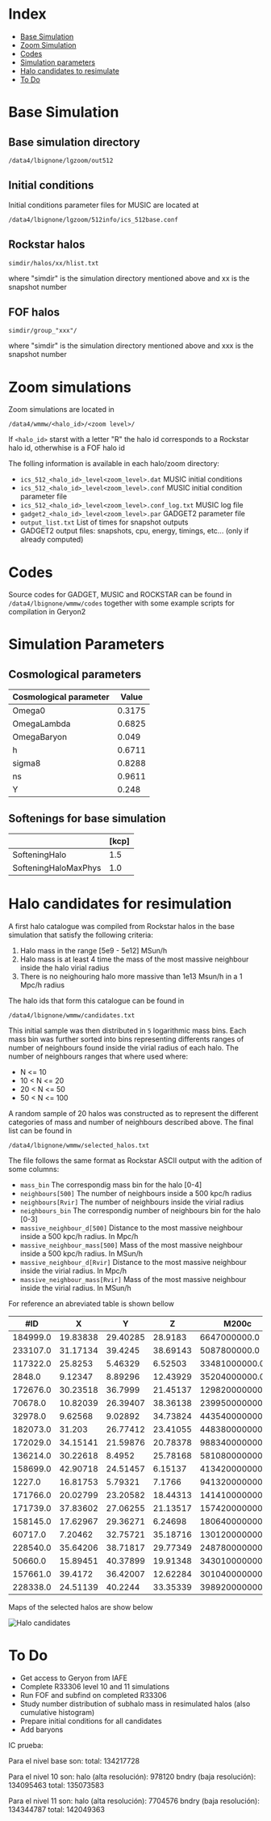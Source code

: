 # Index
- [Base Simulation](#markdown-header-base-simulation)
- [Zoom Simulation](#markdown-header-zoom-simulation)
- [Codes](#markdown-header-codes)
- [Simulation parameters](#markdown-header-simulation-parameters)
- [Halo candidates to resimulate](#markdown-header-halo-candidates-to-resimulate)
- [To Do](#markdown-header-to-do)

# Base Simulation

## Base simulation directory
	/data4/lbignone/lgzoom/out512
	
## Initial conditions
Initial conditions parameter files for MUSIC are located at

	/data4/lbignone/lgzoom/512info/ics_512base.conf

## Rockstar halos
	simdir/halos/xx/hlist.txt

where "simdir" is the simulation directory mentioned above and xx is the snapshot number

## FOF halos
	simdir/group_"xxx"/

where "simdir" is the simulation directory mentioned above and xxx is the snapshot number

# Zoom simulations

Zoom simulations are located in
	
	/data4/wmmw/<halo_id>/<zoom level>/
	
If `<halo_id>` starst with a letter "R" the halo id corresponds to a Rockstar halo id, otherwhise is a FOF halo id

The folling information is available in each halo/zoom directory:

- `ics_512_<halo_id>_level<zoom_level>.dat`	MUSIC initial conditions
- `ics_512_<halo_id>_level<zoom_level>.conf`	MUSIC initial condition parameter file
- `ics_512_<halo_id>_level<zoom_level>.conf_log.txt`	MUSIC log file
- `gadget2_<halo_id>_level<zoom_level>.par`	GADGET2 parameter file
- `output_list.txt`	List of times for snapshot outputs
- GADGET2 output files: snapshots, cpu, energy, timings, etc... (only if already computed)

# Codes

Source codes for GADGET, MUSIC and ROCKSTAR can be found in `/data4/lbignone/wmmw/codes` together with some example scripts for compilation in Geryon2
	
# Simulation Parameters

## Cosmological parameters

| Cosmological parameter | Value  |
| ---------------------- | ------ |
| Omega0	             | 0.3175 |
| OmegaLambda		     | 0.6825 |
| OmegaBaryon            |  0.049 |
| h                      | 0.6711 |
| sigma8                 | 0.8288 |
| ns                     | 0.9611 |
| Y                      |  0.248 |

## Softenings for base simulation

|                      | [kcp] |
| -------------------- | ----- |
| SofteningHalo        |   1.5 |
| SofteningHaloMaxPhys |   1.0 |

# Halo candidates for resimulation

A first halo catalogue was compiled from Rockstar halos in the base simulation that satisfy the following criteria:

1. Halo mass in the range [5e9 - 5e12] MSun/h
2. Halo mass is at least 4 time the mass of the most massive neighbour inside the halo virial radius
3. There is no neighouring halo more massive than 1e13 Msun/h in a 1 Mpc/h radius

The halo ids that form this catalogue can be found in 
	
	/data4/lbignone/wmmw/candidates.txt

This initial sample was then distributed in `5` logarithmic mass bins. Each
mass bin was further sorted into bins representing differents ranges of number
of neighbours found inside the virial radius of each halo. The number of
neighbours ranges that where used where:

- N <= 10
- 10 < N <= 20
- 20 < N <= 50
- 50 < N <= 100	

A random sample of 20 halos was constructed as to represent the different categories
of mass and number of neighbours described above. The final list can be found in

	/data4/lbignone/wmmw/selected_halos.txt
	
The file follows the same format as Rockstar ASCII output with the adition of some columns:

- `mass_bin` The correspondig mass bin for the halo [0-4]
- `neighbours[500]` The number of neighbours inside a 500 kpc/h radius
- `neighbours[Rvir]` The number of neighbours inside the virial radius
- `neighbours_bin` The correspondig number of neighbours bin for the halo [0-3]
- `massive_neighbour_d[500]` Distance to the most massive neighbour inside a 500 kpc/h radius. In Mpc/h
- `massive_neighbour_mass[500]` Mass of the most massive neighbour inside a 500 kpc/h radius. In MSun/h
- `massive_neighbour_d[Rvir]` Distance to the most massive neighbour inside the virial radius. In Mpc/h
- `massive_neighbour_mass[Rvir]` Mass of the most massive neighbour inside the virial radius. In MSun/h

For reference an abreviated table is shown bellow

| #ID      | X        | Y        | Z        | M200c           | Mvir            | Np      | Rvir    | neighbours\[500\] | massive_neighbour_d\[500\] | massive_neighbour_mass\[500\] | neighbours\[Rvir\] | massive_neighbour_d\[Rvir\] | massive_neighbour_mass\[Rvir\] |
|----------|----------|----------|----------|-----------------|-----------------|---------|---------|-----------------|--------------------------|-----------------------------|------------------|---------------------------|------------------------------|
| 184999.0 | 19.83838 | 29.40285 | 28.9183  | 6647000000.0    | 7878000000.0    | 135.0   | 40.303  | 1               | 0.29457900858683284      | 1148900000.0                | 0                | 0.0                       | 0.0                          |
| 233107.0 | 31.17134 | 39.4245  | 38.69143 | 5087800000.0    | 5662000000.0    | 83.0    | 36.101  | 0               | 0.0                      | 0.0                         | 0                | 0.0                       | 0.0                          |
| 117322.0 | 25.8253  | 5.46329  | 6.52503  | 33481000000.0   | 37260000000.0   | 489.0   | 67.649  | 1               | 0.39317344226180834      | 5580200000.0                | 0                | 0.0                       | 0.0                          |
| 2848.0   | 9.12347  | 8.89296  | 12.43929 | 35204000000.0   | 39390000000.0   | 577.0   | 68.916  | 3               | 0.33858880799577434      | 1969500000.0                | 0                | 0.0                       | 0.0                          |
| 172676.0 | 30.23518 | 36.7999  | 21.45137 | 129820000000.0  | 150800000000.0  | 2163.0  | 107.798 | 6               | 0.4208530785202827       | 5334000000.0                | 1                | 0.06273622557980131       | 1477100000.0                 |
| 70678.0  | 10.82039 | 26.39407 | 38.36138 | 239950000000.0  | 259000000000.0  | 3283.0  | 129.108 | 6               | 0.1634491147115819       | 4103100000.0                | 1                | 0.10794570672333319       | 3364500000.0                 |
| 32978.0  | 9.62568  | 9.02892  | 34.73824 | 443540000000.0  | 509400000000.0  | 6720.0  | 161.768 | 7               | 0.49979756481999826      | 3610700000.0                | 2                | 0.08309461173866776       | 1805300000.0                 |
| 182073.0 | 31.203   | 26.77412 | 23.41055 | 448380000000.0  | 523600000000.0  | 6599.0  | 163.257 | 11              | 0.08008428247790134      | 6400800000.0                | 7                | 0.08008428247790134       | 6400800000.0                 |
| 172029.0 | 34.15141 | 21.59876 | 20.78378 | 988340000000.0  | 1094000000000.0 | 10942.0 | 208.677 | 19              | 0.10511623376053282      | 145820000000.0              | 11               | 0.10511623376053282       | 145820000000.0               |
| 136214.0 | 30.22618 | 8.4952   | 25.78168 | 581080000000.0  | 761400000000.0  | 9466.0  | 184.952 | 19              | 0.4003944950920279       | 54160000000.0               | 12               | 0.03760708576850872       | 38158000000.0                |
| 158699.0 | 42.90718 | 24.51457 | 6.15137  | 413420000000.0  | 568900000000.0  | 6813.0  | 167.835 | 22              | 0.13062931868458638      | 37830000000.0               | 12               | 0.13062931868458638       | 37830000000.0                |
| 1227.0   | 16.81753 | 5.79321  | 7.1766   | 941320000000.0  | 1060000000000.0 | 13350.0 | 206.493 | 28              | 0.1210818314199111       | 24044000000.0               | 11               | 0.1210818314199111        | 24044000000.0                |
| 171766.0 | 20.02799 | 23.20582 | 18.44313 | 1414100000000.0 | 1667000000000.0 | 20794.0 | 240.167 | 30              | 0.2596265596968076       | 11899000000.0               | 10               | 0.2147206967201823        | 11407000000.0                |
| 171739.0 | 37.83602 | 27.06255 | 21.13517 | 1574200000000.0 | 1781000000000.0 | 19310.0 | 245.506 | 26              | 0.1308433422073901       | 189890000000.0              | 10               | 0.1308433422073901        | 189890000000.0               |
| 158145.0 | 17.62967 | 29.36271 | 6.24698  | 1806400000000.0 | 2107000000000.0 | 24135.0 | 259.657 | 48              | 0.06306724110027323      | 62202000000.0               | 18               | 0.06306724110027323       | 62202000000.0                |
| 60717.0  | 7.20462  | 32.75721 | 35.18716 | 1301200000000.0 | 1578000000000.0 | 19666.0 | 235.797 | 50              | 0.3772588779604834       | 177830000000.0              | 19               | 0.13197034136502162       | 22321000000.0                |
| 228540.0 | 35.64206 | 38.71817 | 29.77349 | 2487800000000.0 | 2877000000000.0 | 33301.0 | 288.066 | 39              | 0.19387939292250872      | 87805000000.0               | 27               | 0.19387939292250872       | 87805000000.0                |
| 50660.0  | 15.89451 | 40.37899 | 19.91348 | 3430100000000.0 | 3976000000000.0 | 47802.0 | 320.878 | 50              | 0.26444268603990523      | 57607000000.0               | 31               | 0.26444268603990523       | 57607000000.0                |
| 157661.0 | 39.4172  | 36.42007 | 12.62284 | 3010400000000.0 | 3277000000000.0 | 49065.0 | 300.869 | 128             | 0.12971018387158578      | 13488000000000.0            | 74               | 0.12971018387158578       | 13488000000000.0             |
| 228338.0 | 24.51139 | 40.2244  | 33.35339 | 3989200000000.0 | 4934000000000.0 | 54312.0 | 344.815 | 92              | 0.3261861129784652       | 100360000000.0              | 68               | 0.3261861129784652        | 100360000000.0               |

Maps of the selected halos are show below

![Halo candidates](src/selected_halos.png "Halo candidates")

# To Do

- Get access to Geryon from IAFE
- Complete R33306 level 10 and 11 simulations
- Run FOF and subfind on completed R33306
- Study number distribution of subhalo mass in resimulated halos (also cumulative histogram)
- Prepare initial conditions for all candidates
- Add baryons

IC prueba:

Para el nivel base son:
total: 134217728

Para el nivel 10 son:
halo (alta resolución): 978120
bndry (baja resolución): 134095463
total: 135073583


Para el nivel 11 son:
halo (alta resolución): 7704576
bndry (baja resolución): 134344787
total: 142049363

